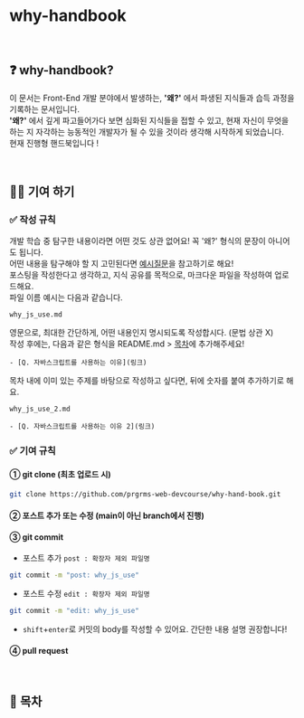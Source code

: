 # why-handbook

<br/>

## ❓ why-handbook?
이 문서는 Front-End 개발 분야에서 발생하는, **'왜?'** 에서 파생된 지식들과 습득 과정을 기록하는 문서입니다.\
**'왜?'** 에서 깊게 파고들어가다 보면 심화된 지식들을 접할 수 있고, 현재 자신이 무엇을 하는 지 자각하는 능동적인 개발자가 될 수 있을 것이라 생각해 시작하게 되었습니다. \
현재 진행형 핸드북입니다 !

<br/>

## ✍🏻 기여 하기
### ✅ 작성 규칙
개발 학습 중 탐구한 내용이라면 어떤 것도 상관 없어요! 꼭 '왜?' 형식의 문장이 아니어도 됩니다.\
어떤 내용을 탐구해야 할 지 고민된다면 [예시질문]()을 참고하기로 해요!
<br/>
포스팅을 작성한다고 생각하고, 지식 공유를 목적으로, 마크다운 파일을 작성하여 업로드해요.
<br/>
파일 이름 예시는 다음과 같습니다.
```
why_js_use.md
```
영문으로, 최대한 간단하게, 어떤 내용인지 명시되도록 작성합시다. (문법 상관 X)\
작성 후에는, 다음과 같은 형식을 README.md > [목차](#-목차)에 추가해주세요!
```
- [Q. 자바스크립트를 사용하는 이유](링크)
```
목차 내에 이미 있는 주제를 바탕으로 작성하고 싶다면, 뒤에 숫자를 붙여 추가하기로 해요.
```
why_js_use_2.md
```
```
- [Q. 자바스크립트를 사용하는 이유 2](링크)
```

### ✅ 기여 규칙

#### ① git clone (최초 업로드 시)
```bash
git clone https://github.com/prgrms-web-devcourse/why-hand-book.git
```
#### ② 포스트 추가 또는 수정 (main이 아닌 branch에서 진행)
#### ③ git commit
* 포스트 추가 `post : 확장자 제외 파일명`
```bash
git commit -m "post: why_js_use"
```
* 포스트 수정 `edit : 확장자 제외 파일명`
```bash
git commit -m "edit: why_js_use"
```
* `shift`+`enter`로 커밋의 body를 작성할 수 있어요. 간단한 내용 설명 권장합니다!

#### ④ pull request 

<br/>

## 🔖 목차

